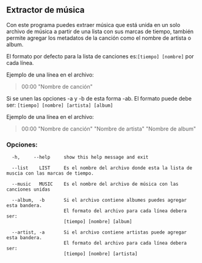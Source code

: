 ## Extractor de música
Con este programa puedes extraer música que está unida en un solo archivo de música a partir de una lista con sus marcas de tiempo,
también permite agregar los metadatos de la canción como el nombre de artista o album.

El formato por defecto para la lista de canciones es:```[tiempo] [nombre]``` por cada línea.

Ejemplo de una línea en el archivo: 
> 00:00 "Nombre de canción"

Si se unen las opciones -a y -b de esta forma -ab. El formato puede debe ser: ```[tiempo] [nombre] [artista] [album]```

Ejemplo de una línea en el archivo: 

> 00:00 "Nombre de canción" "Nombre de artista" "Nombre de album"

### Opciones:
```
  -h,     --help     show this help message and exit
  
  --list    LIST     Es el nombre del archivo donde esta la lista de muscia con las marcas de tiempo.
  
  --music   MUSIC    Es el nombre del archivo de música con las canciones unidas
  
  --album,  -b       Si el archivo contiene albumes puedes agregar esta bandera. 
                     El formato del archivo para cada línea debera ser: 
                     [tiempo] [nombre] [album]
                     
  --artist, -a       Si el archivo contiene artistas puede agregar esta bandera. 
                     El formato del archivo para cada línea debera ser: 
                     [tiempo] [nombre] [artista]
```

